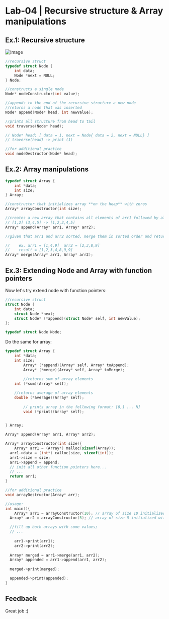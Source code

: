 # Lab-04 | Recursive structure & Array manipulations

## Ex.1: Recursive structure

![image](https://user-images.githubusercontent.com/51178055/154907969-6f6d8509-40e5-48ec-a552-a19c2be0d585.png)

```c
//recursive struct
typedef struct Node {
    int data;
    Node *next = NULL;
} Node;

//constructs a single node
Node* nodeConstructor(int value);

//appends to the end of the recursive structure a new node
//returns a node that was inserted 
Node* append(Node* head, int newValue);

//prints all structure from head to tail
void traverse(Node* head);

// Node* head; [ data = 1, next = Node{ data = 2, next = NULL} ]
// traverse(head) -> print (1) 

//for additional practice
void nodeDestructor(Node* head);
```

## Ex.2: Array manipulations

```c
typedef struct Array {
    int *data;
    int size;
} Array;

//constructor that initializes array **on the heap** with zeros
Array* arrayConstructor(int size);

//creates a new array that contains all elements of arr1 followed by all elements of arr2
// [1,2] [3,4,5] -> [1,2,3,4,5]
Array* append(Array* arr1, Array* arr2);

//given that arr1 and arr2 sorted, merge them in sorted order and return a new array

//    ex. arr1 = [1,4,9]  arr2 = [2,3,8,9]
//    result = [1,2,3,4,8,9,9]
Array* merge(Array* arr1, Array* arr2);

```

## Ex.3: Extending Node and Array with function pointers

Now let's try extend node with function pointers:

```c
//recursive struct
struct Node {
    int data;
    struct Node *next;
    struct Node* (*append)(struct Node* self, int newValue);
};

typedef struct Node Node;

```

Do the same for array: 

```c
typedef struct Array {
    int *data;
    int size;
		Array* (*append)(Array* self, Array* toAppend);
		Array* (*merge)(Array* self, Array* toMerge);
		
		//returns sum of array elements
   	int (*sum)(Array* self);

    //returns average of array elements
   	double (*average)(Array* self);
		
		// prints array in the following format: [0,1 ... N]
		void (*print)(Array* self);
		

} Array;

Array* append(Array* arr1, Array* arr2);

Array* arrayConstructor(int size){
	Array* arr1 = (Array*) malloc(sizeof(Array));
  arr1->data = (int*) calloc(size, sizeof(int));
  arr1->size = size;
  arr1->append = append;
  // init all other function pointers here...
  // ... 
  return arr1; 
}

//for additional practice
void arrayDestructor(Array* arr);

//usage: 
int main(){
	Array* arr1 = arrayConstructor(10); // array of size 10 initialized with zeros
  Array* arr2 = arrayConstructor(5); // array of size 5 initialized with zeros

  //fill up both arrays with some values; 
  // ...
  
	arr1->print(arr1);
	arr2->print(arr2);
  
  Array* merged = arr1->merge(arr1, arr2);
  Array* appended = arr1->append(arr1, arr2);
  
  merged->print(merged);

  appended->print(appended);
}
```

## Feedback
Great job :)
